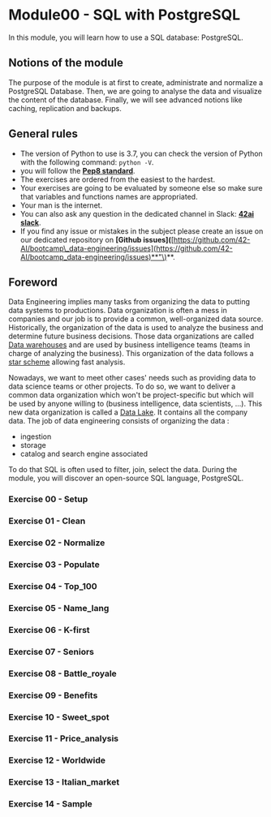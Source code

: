 # Module00 - SQL with PostgreSQL

In this module, you will learn how to use a SQL database: PostgreSQL.

## Notions of the module

The purpose of the module is at first to create, administrate and normalize a PostgreSQL Database. Then, we are going to analyse the data and visualize the content of the database. Finally, we will see advanced notions like caching, replication and backups.

## General rules

* The version of Python to use is 3.7, you can check the version of Python with the following command: `python -V`.
* you will follow the [**Pep8 standard**](https://www.python.org/dev/peps/pep-0008/).
* The exercises are ordered from the easiest to the hardest.
* Your exercises are going to be evaluated by someone else so make sure that variables and functions names are appropriated.
* Your man is the internet.
* You can also ask any question in the dedicated channel in Slack: [**42ai slack**](https://42-ai.slack.com).
* If you find any issue or mistakes in the subject please create an issue on our dedicated repository on **\[Github issues\]\(**[https://github.com/42-AI/bootcamp\_data-engineering/issues](https://github.com/42-AI/bootcamp_data-engineering/issues)**"\)**.

## Foreword

Data Engineering implies many tasks from organizing the data to putting data systems to productions. Data organization is often a mess in companies and our job is to provide a common, well-organized data source. Historically, the organization of the data is used to analyze the business and determine future business decisions. Those data organizations are called [Data warehouses](https://www.tutorialspoint.com/dwh/index.htm) and are used by business intelligence teams \(teams in charge of analyzing the business\). This organization of the data follows a [star scheme](https://www.tutorialspoint.com/dwh/dwh_schemas.htm) allowing fast analysis.

Nowadays, we want to meet other cases' needs such as providing data to data science teams or other projects. To do so, we want to deliver a common data organization which won't be project-specific but which will be used by anyone willing to \(business intelligence, data scientists, ...\). This new data organization is called a [Data Lake](https://medium.com/rock-your-data/getting-started-with-data-lake-4bb13643f9). It contains all the company data. The job of data engineering consists of organizing the data :

* ingestion
* storage
* catalog and search engine associated

To do that SQL is often used to filter, join, select the data. During the module, you will discover an open-source SQL language, PostgreSQL.

### Exercise 00 - Setup

### Exercise 01 - Clean

### Exercise 02 - Normalize

### Exercise 03 - Populate

### Exercise 04 - Top\_100

### Exercise 05 - Name\_lang

### Exercise 06 - K-first

### Exercise 07 - Seniors

### Exercise 08 - Battle\_royale

### Exercise 09 - Benefits

### Exercise 10 - Sweet\_spot

### Exercise 11 - Price\_analysis

### Exercise 12 - Worldwide

### Exercise 13 - Italian\_market

### Exercise 14 - Sample


